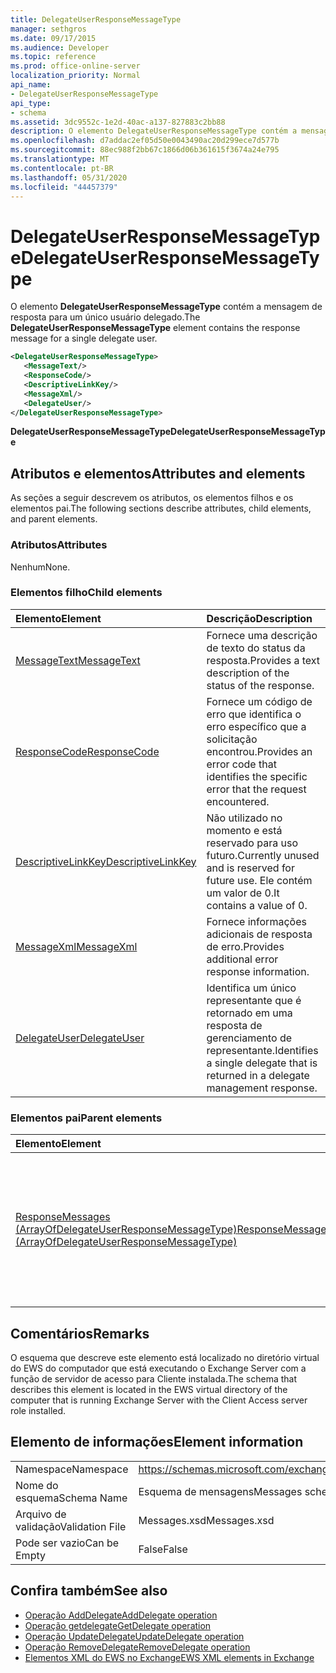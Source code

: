 ```yaml
---
title: DelegateUserResponseMessageType
manager: sethgros
ms.date: 09/17/2015
ms.audience: Developer
ms.topic: reference
ms.prod: office-online-server
localization_priority: Normal
api_name:
- DelegateUserResponseMessageType
api_type:
- schema
ms.assetid: 3dc9552c-1e2d-40ac-a137-827883c2bb88
description: O elemento DelegateUserResponseMessageType contém a mensagem de resposta para um único usuário delegado.
ms.openlocfilehash: d7addac2ef05d50e0043490ac20d299ece7d577b
ms.sourcegitcommit: 88ec988f2bb67c1866d06b361615f3674a24e795
ms.translationtype: MT
ms.contentlocale: pt-BR
ms.lasthandoff: 05/31/2020
ms.locfileid: "44457379"
---
```

# <a name="delegateuserresponsemessagetype"></a><span data-ttu-id="73499-103">DelegateUserResponseMessageType</span><span class="sxs-lookup"><span data-stu-id="73499-103">DelegateUserResponseMessageType</span></span>

<span data-ttu-id="73499-104">O elemento **DelegateUserResponseMessageType** contém a mensagem de resposta para um único usuário delegado.</span><span class="sxs-lookup"><span data-stu-id="73499-104">The **DelegateUserResponseMessageType** element contains the response message for a single delegate user.</span></span> 
  
```xml
<DelegateUserResponseMessageType>
   <MessageText/>
   <ResponseCode/>
   <DescriptiveLinkKey/>
   <MessageXml/>
   <DelegateUser/>
</DelegateUserResponseMessageType>
```

<span data-ttu-id="73499-105">**DelegateUserResponseMessageType**</span><span class="sxs-lookup"><span data-stu-id="73499-105">**DelegateUserResponseMessageType**</span></span>

## <a name="attributes-and-elements"></a><span data-ttu-id="73499-106">Atributos e elementos</span><span class="sxs-lookup"><span data-stu-id="73499-106">Attributes and elements</span></span>

<span data-ttu-id="73499-107">As seções a seguir descrevem os atributos, os elementos filhos e os elementos pai.</span><span class="sxs-lookup"><span data-stu-id="73499-107">The following sections describe attributes, child elements, and parent elements.</span></span>
  
### <a name="attributes"></a><span data-ttu-id="73499-108">Atributos</span><span class="sxs-lookup"><span data-stu-id="73499-108">Attributes</span></span>

<span data-ttu-id="73499-109">Nenhum</span><span class="sxs-lookup"><span data-stu-id="73499-109">None.</span></span>
  
### <a name="child-elements"></a><span data-ttu-id="73499-110">Elementos filho</span><span class="sxs-lookup"><span data-stu-id="73499-110">Child elements</span></span>

|<span data-ttu-id="73499-111">**Elemento**</span><span class="sxs-lookup"><span data-stu-id="73499-111">**Element**</span></span>|<span data-ttu-id="73499-112">**Descrição**</span><span class="sxs-lookup"><span data-stu-id="73499-112">**Description**</span></span>|
|:-----|:-----|
|[<span data-ttu-id="73499-113">MessageText</span><span class="sxs-lookup"><span data-stu-id="73499-113">MessageText</span></span>](messagetext.md) <br/> |<span data-ttu-id="73499-114">Fornece uma descrição de texto do status da resposta.</span><span class="sxs-lookup"><span data-stu-id="73499-114">Provides a text description of the status of the response.</span></span>  <br/> |
|[<span data-ttu-id="73499-115">ResponseCode</span><span class="sxs-lookup"><span data-stu-id="73499-115">ResponseCode</span></span>](responsecode.md) <br/> |<span data-ttu-id="73499-116">Fornece um código de erro que identifica o erro específico que a solicitação encontrou.</span><span class="sxs-lookup"><span data-stu-id="73499-116">Provides an error code that identifies the specific error that the request encountered.</span></span>  <br/> |
|[<span data-ttu-id="73499-117">DescriptiveLinkKey</span><span class="sxs-lookup"><span data-stu-id="73499-117">DescriptiveLinkKey</span></span>](descriptivelinkkey.md) <br/> |<span data-ttu-id="73499-118">Não utilizado no momento e está reservado para uso futuro.</span><span class="sxs-lookup"><span data-stu-id="73499-118">Currently unused and is reserved for future use.</span></span> <span data-ttu-id="73499-119">Ele contém um valor de 0.</span><span class="sxs-lookup"><span data-stu-id="73499-119">It contains a value of 0.</span></span>  <br/> |
|[<span data-ttu-id="73499-120">MessageXml</span><span class="sxs-lookup"><span data-stu-id="73499-120">MessageXml</span></span>](messagexml.md) <br/> |<span data-ttu-id="73499-121">Fornece informações adicionais de resposta de erro.</span><span class="sxs-lookup"><span data-stu-id="73499-121">Provides additional error response information.</span></span>  <br/> |
|[<span data-ttu-id="73499-122">DelegateUser</span><span class="sxs-lookup"><span data-stu-id="73499-122">DelegateUser</span></span>](delegateuser.md) <br/> |<span data-ttu-id="73499-123">Identifica um único representante que é retornado em uma resposta de gerenciamento de representante.</span><span class="sxs-lookup"><span data-stu-id="73499-123">Identifies a single delegate that is returned in a delegate management response.</span></span>  <br/> |
   
### <a name="parent-elements"></a><span data-ttu-id="73499-124">Elementos pai</span><span class="sxs-lookup"><span data-stu-id="73499-124">Parent elements</span></span>

|<span data-ttu-id="73499-125">**Elemento**</span><span class="sxs-lookup"><span data-stu-id="73499-125">**Element**</span></span>|<span data-ttu-id="73499-126">**Descrição**</span><span class="sxs-lookup"><span data-stu-id="73499-126">**Description**</span></span>|
|:-----|:-----|
|[<span data-ttu-id="73499-127">ResponseMessages (ArrayOfDelegateUserResponseMessageType)</span><span class="sxs-lookup"><span data-stu-id="73499-127">ResponseMessages (ArrayOfDelegateUserResponseMessageType)</span></span>](responsemessages-arrayofdelegateuserresponsemessagetype.md) <br/> |<span data-ttu-id="73499-128">Contém as mensagens de resposta para uma solicitação de gerenciamento de representante do Exchange Web Services.</span><span class="sxs-lookup"><span data-stu-id="73499-128">Contains the response messages for an Exchange Web Services delegate management request.</span></span>  <br/> |
   
## <a name="remarks"></a><span data-ttu-id="73499-129">Comentários</span><span class="sxs-lookup"><span data-stu-id="73499-129">Remarks</span></span>

<span data-ttu-id="73499-130">O esquema que descreve este elemento está localizado no diretório virtual do EWS do computador que está executando o Exchange Server com a função de servidor de acesso para Cliente instalada.</span><span class="sxs-lookup"><span data-stu-id="73499-130">The schema that describes this element is located in the EWS virtual directory of the computer that is running Exchange Server with the Client Access server role installed.</span></span>
  
## <a name="element-information"></a><span data-ttu-id="73499-131">Elemento de informações</span><span class="sxs-lookup"><span data-stu-id="73499-131">Element information</span></span>

|||
|:-----|:-----|
|<span data-ttu-id="73499-132">Namespace</span><span class="sxs-lookup"><span data-stu-id="73499-132">Namespace</span></span>  <br/> |https://schemas.microsoft.com/exchange/services/2006/messages  <br/> |
|<span data-ttu-id="73499-133">Nome do esquema</span><span class="sxs-lookup"><span data-stu-id="73499-133">Schema Name</span></span>  <br/> |<span data-ttu-id="73499-134">Esquema de mensagens</span><span class="sxs-lookup"><span data-stu-id="73499-134">Messages schema</span></span>  <br/> |
|<span data-ttu-id="73499-135">Arquivo de validação</span><span class="sxs-lookup"><span data-stu-id="73499-135">Validation File</span></span>  <br/> |<span data-ttu-id="73499-136">Messages.xsd</span><span class="sxs-lookup"><span data-stu-id="73499-136">Messages.xsd</span></span>  <br/> |
|<span data-ttu-id="73499-137">Pode ser vazio</span><span class="sxs-lookup"><span data-stu-id="73499-137">Can be Empty</span></span>  <br/> |<span data-ttu-id="73499-138">False</span><span class="sxs-lookup"><span data-stu-id="73499-138">False</span></span>  <br/> |
   
## <a name="see-also"></a><span data-ttu-id="73499-139">Confira também</span><span class="sxs-lookup"><span data-stu-id="73499-139">See also</span></span>

- [<span data-ttu-id="73499-140">Operação AddDelegate</span><span class="sxs-lookup"><span data-stu-id="73499-140">AddDelegate operation</span></span>](adddelegate-operation.md)  
- [<span data-ttu-id="73499-141">Operação getdelegate</span><span class="sxs-lookup"><span data-stu-id="73499-141">GetDelegate operation</span></span>](getdelegate-operation.md) 
- [<span data-ttu-id="73499-142">Operação UpdateDelegate</span><span class="sxs-lookup"><span data-stu-id="73499-142">UpdateDelegate operation</span></span>](updatedelegate-operation.md)  
- [<span data-ttu-id="73499-143">Operação RemoveDelegate</span><span class="sxs-lookup"><span data-stu-id="73499-143">RemoveDelegate operation</span></span>](removedelegate-operation.md)
- [<span data-ttu-id="73499-144">Elementos XML do EWS no Exchange</span><span class="sxs-lookup"><span data-stu-id="73499-144">EWS XML elements in Exchange</span></span>](ews-xml-elements-in-exchange.md)


